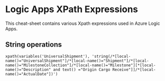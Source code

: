 # Logic Apps XPath Expressions

This cheat-sheet contains various Xpath expressions used in Azure Logic Apps.

## String operations
```
xpath(variables('UniversalShipment'), 'string(/*[local-name()="UniversalShipment"]/*[local-name()="Shipment"]/*[local-name()="MilestoneCollection"]/*[local-name()="Milestone"][*[local-name()="Description" and text() ="Origin Cargo Receive"]]/*[local-name()="ActualDate"])')
```
